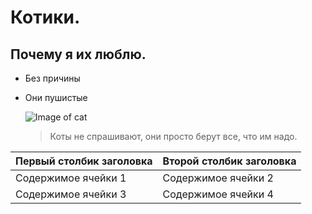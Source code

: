 # Котики.


## Почему я их люблю.


- Без причины
* Они пушистые


  ![Image of cat](https://github.com/blademoon/Markdown/blob/main/Picture/cat.jpg)



  >Коты не спрашивают, они просто берут все,
   что им надо.
  





Первый столбик заголовка| Второй столбик заголовка
------------ | -------------
Содержимое ячейки 1| Содержимое ячейки 2
Содержимое ячейки 3 | Содержимое ячейки 4
